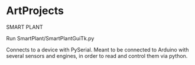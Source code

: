 # ArtProjects

SMART PLANT

Run SmartPlant/SmartPlantGuiTk.py

Connects to a device with PySerial.
Meant to be connected to Arduino with several sensors and engines, in order to read and control them via python.
